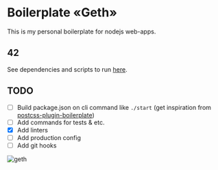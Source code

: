 # Boilerplate «Geth»

This is my personal boilerplate for nodejs web-apps.

## 42

See dependencies and scripts to run [here](https://github.com/vansosnin/boilerplate-geth/blob/master/package.json).

## TODO

- [ ] Build package.json on cli command like `./start` (get inspiration from [postcss-plugin-boilerplate](https://github.com/postcss/postcss-plugin-boilerplate))
- [ ] Add commands for tests & etc.
- [x] Add linters
- [ ] Add production config
- [ ] Add git hooks

![geth](https://raw.githubusercontent.com/vansosnin/boilerplate-geth/master/content/geth_cut.jpg)
